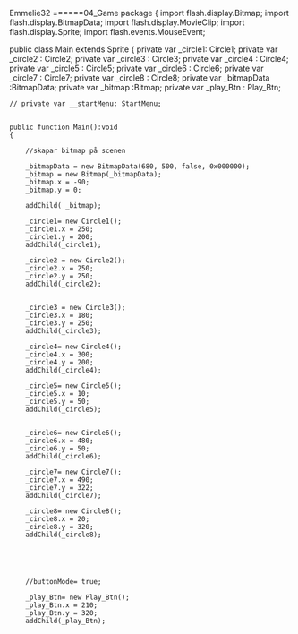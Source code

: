 Emmelie32
======04_Game
package
{
  import flash.display.Bitmap;
  import flash.display.BitmapData;
  import flash.display.MovieClip;
  import flash.display.Sprite;
  import flash.events.MouseEvent;
  

  
  public class Main extends Sprite
  {
  	private var _circle1: Circle1;
  	private var _circle2 : Circle2;
  	private var _circle3 : Circle3;
  	private var _circle4 : Circle4;
  	private var _circle5 : Circle5;
  	private var _circle6 : Circle6;
  	private var _circle7 : Circle7;
  	private var _circle8 : Circle8;
  	private var _bitmapData :BitmapData;
  	private var _bitmap :Bitmap;
  	private var _play_Btn : Play_Btn;

  	
    // private var __startMenu: StartMenu;
  
  	
  	public function Main():void
  	{
  		
  		//skapar bitmap på scenen
  		
  		_bitmapData = new BitmapData(680, 500, false, 0x000000);
  		_bitmap = new Bitmap(_bitmapData);
  		_bitmap.x = -90;
  		_bitmap.y = 0;
  		
  		addChild( _bitmap);
  		
  		_circle1= new Circle1();
  		_circle1.x = 250;
  		_circle1.y = 200;
  		addChild(_circle1);
  		
  		_circle2 = new Circle2();
  		_circle2.x = 250;
  		_circle2.y = 250;
  		addChild(_circle2);
  		
  		
  		_circle3 = new Circle3();
  		_circle3.x = 180;
  		_circle3.y = 250;
  		addChild(_circle3);
  		
  		_circle4= new Circle4();
  		_circle4.x = 300;
  		_circle4.y = 200;
  		addChild(_circle4);
  		
  		_circle5= new Circle5();
  		_circle5.x = 10;
  		_circle5.y = 50;
  		addChild(_circle5);
  		
  		
  		_circle6= new Circle6();
  		_circle6.x = 480;
  		_circle6.y = 50;
  		addChild(_circle6);
  		
  		_circle7= new Circle7();
  		_circle7.x = 490;
  		_circle7.y = 322;
  		addChild(_circle7);
  		
  		_circle8= new Circle8();
  		_circle8.x = 20;
  		_circle8.y = 320;
  		addChild(_circle8);
  		
  
  		
  	
  		
  		//buttonMode= true;
  		
  		_play_Btn= new Play_Btn();
  		_play_Btn.x = 210;
  		_play_Btn.y = 320;
  		addChild(_play_Btn);
